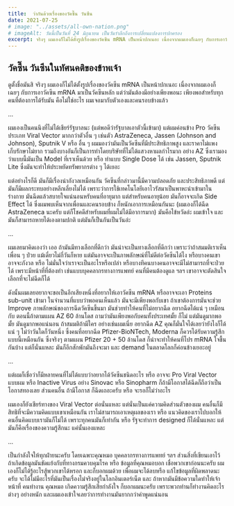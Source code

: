 ```yaml
---
title:  ว่ากันด้วยเรื่องของวัคซี๊น วันซีน
date: 2021-07-25
# image: "../assets/all-own-nation.png"
# imageAlt: วันนี้เป็นวันที่ 24 มิถุนายน เป็นวันรำลึกถึงการเปลี่ยนแปลงการปกครอง 
excerpt: จริงๆ ผมเองก็ไม่ได้ตั้งรูปเรื่องของวัคซีน mRNA เป็นหน้าปกเนอะ เนื่องจากผมเองก็เฉยๆ กับการเอาวัคซีน mRNA มาเป็นวัคซีนหลัก แต่ว่ามันต้องมีอย่างเพียงพอนะ 
---
```

## วัคซี๊น วันซีนในทัศนคติของข้าพเจ้า

ดูตั้งชื่อมันสิ จริงๆ ผมเองก็ไม่ได้ตั้งรูปเรื่องของวัคซีน mRNA เป็นหน้าปกเนอะ เนื่องจากผมเองก็เฉยๆ กับการเอาวัคซีน mRNA มาเป็นวัคซีนหลัก แต่ว่ามันต้องมีอย่างเพียงพอนะ เพียงพอสำหรับทุกคนที่ต้องการได้รับมัน คือไม่ใช่อะไร ผมเจอมากับตัวเองและคนรอบข้างแล้ว

...

ผมเองเป็นคนนึงที่ไม่ได้เชียร์รัฐบาลนะ (แต่พอดีว่ารัฐบาลเอาตัวนี้เข้ามา) แต่ผมค่อนข้าง Pro วัคซีนประเภท Viral Vector มากกว่าตัวอื่น ๆ เช่นตัว AstraZeneca, Jassen (Johnson and Johnson), Sputnik V หรือ อื่น ๆ ผมมองว่ามันเป็นวัคซีนที่มีประสิทธิภาพสูง และราคาไม่แพง เก็บรักษาไม่ยาก รวมถึงบางอันก็เป็นการทำโดยบริษัทที่ไม่ได้แสวงหาผลกำไรมาก อย่าง AZ ซึ่งเรามองว่าแบบนี้มันเป็น Model ที่เราเห็นด้วย หรือ ทำแบบ Single Dose ได้ เช่น Jassen, Sputnik Lite ซึ่งมันจะทำให้ประหยัดทรัพยากรต่าง ๆ ได้เยอะ 


แต่อย่างไรก็ดี มันก็มีเรื่องน่ากังวลเหมือนกัน วัคซีนที่กล่าวมานี้มีความปลอดภัย และประสิทธิภาพดี แต่มันก็มีผลกระทบอย่างหลีกเลี่ยงไม่ได้ เพราะว่าการใช้เทคโนโลยีเอาไวรัสมาเป็นพาหะนำเข้ามาในร่างกาย มันฉีดแล้วสบายใจแน่นอนหรับคนที่อายุมาก แต่สำหรับคนอายุน้อย มันก็อาจจะเกิด Side Effect ได้ ซึ่งผมพบเห็นจากเพื่อนและคนรอบข้าง ก็หนักเอาการเหมือนกันนะ  (ผมเองก็ได้ฉีด AstraZeneca นะครับ แต่ก็โชคดีสำหรับผมที่ผมไม่ได้มีอาการมาก) มันคือไข้หวัดอ่ะ ผมเข้าใจ และมันก็สามารถหายได้เองตามปกติ แต่มันก็เป็นกันเป็นวันอ่ะ

...

ผมเลยมาคิดเองว่า เออ ถ้ามันมีทางเลือกที่ดีกว่า มันน่าจะเป็นทางเลือกที่ดีกว่า เพราะว่าถ้าสมมติเราเห็นเพื่อน ๆ ป่วย แม้เดี๋ยวไม่กี่วันก็หาย แต่มันอาจจะเป็นภาพลักษณ์ที่ไม่ดีต่อวัคซีนได้ไง หรือบางคนเขาอาจจะกังวล หรือ ไม่มั่นใจว่าเราจะเป็นอะไรหรือเปล่า หรือบางทีคนบางคนอาจจะมีไม่สามารถที่จะป่วยได้ เพราะมีหน้าที่ที่ต้องทำ เช่นแบบบุคคลากรทางการแพทย์ คนที่มีคนต้องดูแล ฯลฯ เขาอาจจะตัดสินใจเลือกที่จะไม่ฉีดก็ได้ 

ดังนั้นผมเลยอยากจะขอเป็นอีกเสียงหนึ่งที่อยากให้เอาวัคซีน mRNA หรืออาจจะเอา Proteins sub-unit เข้ามา ในจำนวนที่แบบว่าพอคนเห็นแล้ว มันจะมีเพียงพอกับเขา ถ้าเขาต้องการมันจะช่วย Improve ภาพลักษณ์ของการฉีดวัคซีนขึ้นมา มันช่วยทำให้คนที่ไม่อยากฉีด อยากฉีดได้แน่ ๆ 
เหมือนกับ ตอนนี้ถ้าตามแผน AZ 60 ล้านโดส ถามว่ามันเพียงพอกับคนทั้งประเทศมั้ย ก็ไม่ แต่มันดูมากพอมั้ย มันดูมากพอแน่นอน ถ้าสมมติถ้ามีใคร อย่างเช่นผมเนี่ย อยากฉีด AZ คุณก็มั่นใจได้เลยว่ายังไงก็ได้แน่ ๆ ไม่ว่าวันใดก็วันหนึ่ง ซึ่งคนที่อยากฉีด Pfizer-BioNTech, Moderna ก็ควรได้รับความรู้สึกแบบนี้เหมือนกัน  ซึ่งจริงๆ ตามแผน Pfizer 20 + 50 ล้านโดส ก็น่าจะทำให้คนที่โปร mRNA ใจชื้นกันบ้าง แต่ก็นั่นแหละ มันก็อีกสักพักมันถึงจะมา และ demand ในตลาดโลกก็ค่อนข้างเยอะอยู่

...

แต่ผมก็เชื่อว่าก็มีหลายคนที่ไม่ได้แบบว่าอยากได้วัคซีนชนิดอะไร หรือ อาจจะ Pro Viral Vector แบบผม หรือ Inactive Virus อย่าง Sinovac หรือ Sinopharm ก็ถ้ามีโอกาสได้ฉีดก็ถือว่าเป็นโอกาสทองเลย ส่วนคนอื่น ถ้ามีโอกาส ก็ฉีดเถอะครับ หรือ จะรอก็ไม่ว่าอะไร 

ผมเองก็ยังเชียร์ทางของ Viral Vector ต่อนั่นแหละ แต่นั่นเป็นแค่ความคิดส่วนตัวของผม คนอื่นก็มีสิทธิที่จะมีความคิดแบบเขาเหมือนกัน เราไม่สามารถเอาเหตุผลของเรา หรือ แนวคิดของเราไปบอกให้คนอื่นคิดแบบเรามันก็ไม่ได้ เพราะทุกคนมันก็เท่ากัน หรือ รัฐจะทำการ designed ก็ได้นั่นแหละ แต่มันก็คือเรื่องของความรู้สึกนะ แค่นั้นเองแหละ

... 

เป็นกำลังใจให้ทุกฝ่ายนะครับ โดยเฉพาะคุณหมอ บุคคลากรทางการแพทย์ ฯลฯ ส่วนสิ่งที่เขียนเอาไว้ ถ้าเกิดข้อมูลมันขัดแย้งกับที่ทางกรมควบคุมโรค หรือ ข้อมูลที่คุณหมอบอก เชื่อพวกเขาก่อนนะครับ ผมเองก็ไม่ได้รู้อะไรสู้พวกเขาได้หรอก และก็บอกผมด้วย เพื่อผมจะได้ลบหรือ แก้ไขข้อมูลที่ผิดพลาดนะครับ จะได้ไม่มีอะไรที่มันเป็นเรื่องไม่จริงอยู่ในโลกอินเตอร์เน็ต และ ถ้าหากมันมีข้อความใดทำให้เจ้าหน้าที่ คนทำงาน คุณหมอ เกิดความรู้สึกเสียกำลังใจ ก็บอกผมนะครับ เพราะพวกท่านก็ทำงานคิดอะไรต่างๆ อย่างหนัก และผมเองเข้าใจเลยว่าการทำงานมันยากกว่าคำพูดแน่นอน